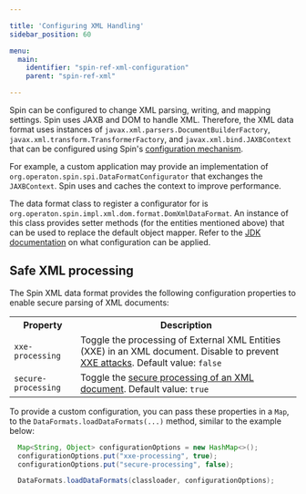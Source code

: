 ```yaml
---

title: 'Configuring XML Handling'
sidebar_position: 60

menu:
  main:
    identifier: "spin-ref-xml-configuration"
    parent: "spin-ref-xml"

---
```


Spin can be configured to change XML parsing, writing, and mapping settings. Spin uses JAXB and DOM to handle XML.
Therefore, the XML data format uses instances of `javax.xml.parsers.DocumentBuilderFactory`,
`javax.xml.transform.TransformerFactory`, and `javax.xml.bind.JAXBContext` that can be configured using Spin's
[configuration mechanism](../../../reference/spin/extending-spin.md#configuring-data-formats).

For example, a custom application may provide an implementation of `org.operaton.spin.spi.DataFormatConfigurator` that exchanges
the `JAXBContext`. Spin uses and caches the context to improve performance.

The data format class to register a configurator for is `org.operaton.spin.impl.xml.dom.format.DomXmlDataFormat`.
An instance of this class provides setter methods (for the entities mentioned above) that can be used to replace the
default object mapper. Refer to the [JDK documentation](http://docs.oracle.com/javase/8/docs/api/) on what
configuration can be applied.

## Safe XML processing

The Spin XML data format provides the following configuration properties to enable secure parsing of XML documents:

<table class="table table-striped">
  <tr>
    <th>Property</th>
    <th>Description</th>
  </tr>
  <tr>
    <td><code>xxe-processing</code></td>
    <td>
        Toggle the processing of External XML Entities (XXE) in an XML document. Disable to prevent
        <a href="https://en.wikipedia.org/wiki/XML_external_entity_attack">XXE attacks</a>. Default value:
        <code>false</code>
    </td>
  </tr>
  <tr>
    <td><code>secure-processing</code></td>
    <td>
        Toggle the <a href="https://docs.oracle.com/en/java/javase/13/security/java-api-xml-processing-jaxp-security-guide.html">secure processing of an XML document</a>.
        Default value: <code>true</code>
    </td>
  </tr>
</table>

To provide a custom configuration, you can pass these properties in a `Map`, to the `DataFormats.loadDataFormats(...)`
method, similar to the example below:

```java
  Map<String, Object> configurationOptions = new HashMap<>();
  configurationOptions.put("xxe-processing", true);
  configurationOptions.put("secure-processing", false);

  DataFormats.loadDataFormats(classloader, configurationOptions);
```
